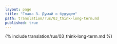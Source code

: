 ```yaml
---
layout: page
title: "Глава 3. Думай о будущем"
path: translation/rus/03_think-long-term.md
published: true
---
```


{% include translation/rus/03_think-long-term.md %}
